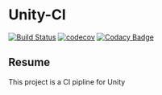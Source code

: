 # Unity-CI

[![Build Status](https://travis-ci.org/thecampagnards/Unity-CI.svg?branch=master)](https://travis-ci.org/thecampagnards/Unity-CI)
[![codecov](https://codecov.io/gh/thecampagnards/Unity-CI/branch/master/graph/badge.svg)](https://codecov.io/gh/thecampagnards/Unity-CI)
[![Codacy Badge](https://api.codacy.com/project/badge/Grade/de39f127eba04b0c8615a5c18fd6cbc9)](https://www.codacy.com/app/konstantin-sidorenko/Unity-CI?utm_source=github.com&amp;utm_medium=referral&amp;utm_content=thecampagnards/Unity-CI&amp;utm_campaign=Badge_Grade)

## Resume

This project is a CI pipline for Unity